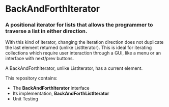 # BackAndForthIterator

### A positional iterator for lists that allows the programmer to traverse a list in either direction. 

With this kind of iterator, changing the iteration direction does not duplicate the last element returned (unlike
ListIterator). 
This is ideal for iterating collections which require user interaction through a GUI, like a menu or an interface with next/prev buttons.

A BackAndForthIterator, unlike ListIterator, has a current element.

This repository contains:
- The **BackAndForthIterator** interface
- Its implementation, **BackAndForthListIterator**
- Unit Testing
